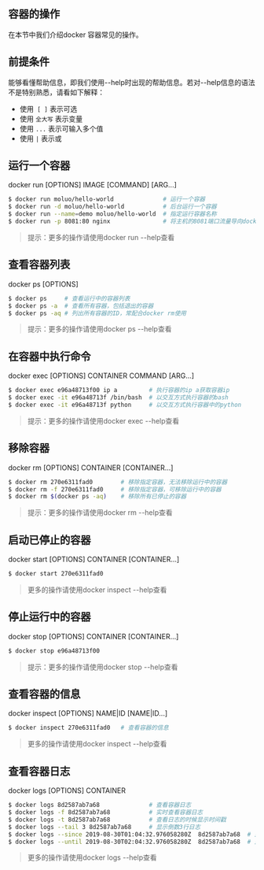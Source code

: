 ## 容器的操作

在本节中我们介绍docker 容器常见的操作。

## 前提条件

能够看懂帮助信息，即我们使用--help时出现的帮助信息。若对--help信息的语法不是特别熟悉，请看如下解释：

- 使用` [ ]` 表示可选
- 使用 `全大写` 表示变量
- 使用 `...` 表示可输入多个值
- 使用 `|` 表示或



## 运行一个容器

docker run [OPTIONS] IMAGE [COMMAND] [ARG...]

```bash
$ docker run moluo/hello-world				# 运行一个容器
$ docker run -d moluo/hello-world			# 后台运行一个容器
$ docker run --name=demo moluo/hello-world	# 指定运行容器名称
$ docker run -p 8081:80 nginx				# 将主机的8081端口流量导向docker容器nginx的80端口
```

> 提示：更多的操作请使用docker run --help查看



## 查看容器列表

docker ps [OPTIONS]

```bash
$ docker ps 	# 查看运行中的容器列表
$ docker ps -a	# 查看所有容器，包括退出的容器
$ docker ps -aq # 列出所有容器的ID，常配合docker rm使用
```

> 提示：更多的操作请使用docker ps --help查看



## 在容器中执行命令

docker exec [OPTIONS] CONTAINER COMMAND [ARG...]

```bash
$ docker exec e96a48713f00 ip a			# 执行容器的ip a获取容器ip
$ docker exec -it e96a48713f /bin/bash 	# 以交互方式执行容器的bash
$ docker exec -it e96a48713f python		# 以交互方式执行容器中的python
```

> 提示：更多的操作请使用docker exec --help查看



## 移除容器

docker rm [OPTIONS] CONTAINER [CONTAINER...]

```bash
$ docker rm 270e6311fad0		# 移除指定容器，无法移除运行中的容器
$ docker rm -f 270e6311fad0		# 移除指定容器，可移除运行中的容器
$ docker rm $(docker ps -aq)	# 移除所有已停止的容器
```

> 提示：更多的操作请使用docker rm --help查看



## 启动已停止的容器

docker start [OPTIONS] CONTAINER [CONTAINER...]

```bash
$ docker start 270e6311fad0
```

> 更多的操作请使用docker inspect --help查看



## 停止运行中的容器

docker stop [OPTIONS] CONTAINER [CONTAINER...]

```bash
$ docker stop e96a48713f00
```

> 提示：更多的操作请使用docker stop --help查看



## 查看容器的信息

docker inspect [OPTIONS] NAME|ID [NAME|ID...]

```bash
$ docker inspect 270e6311fad0	# 查看容器的信息
```

> 更多的操作请使用docker inspect --help查看



## 查看容器日志

docker logs [OPTIONS] CONTAINER

```bash
$ docker logs 8d2587ab7a68				# 查看容器日志
$ docker logs -f 8d2587ab7a68			# 实时查看容器日志
$ docker logs -t 8d2587ab7a68			# 查看日志的时候显示时间戳
$ docker logs --tail 3 8d2587ab7a68		# 显示倒数3行日志
$ docker logs --since 2019-08-30T01:04:32.976058280Z  8d2587ab7a68	# 显示2019-08-30 01:04:32及之后的日志
$ docker logs --until 2019-08-30T02:04:32.976058280Z  8d2587ab7a68 	# 显示2019-08-30 02:04:32及之前的日志
```

> 更多的操作请使用docker logs --help查看

